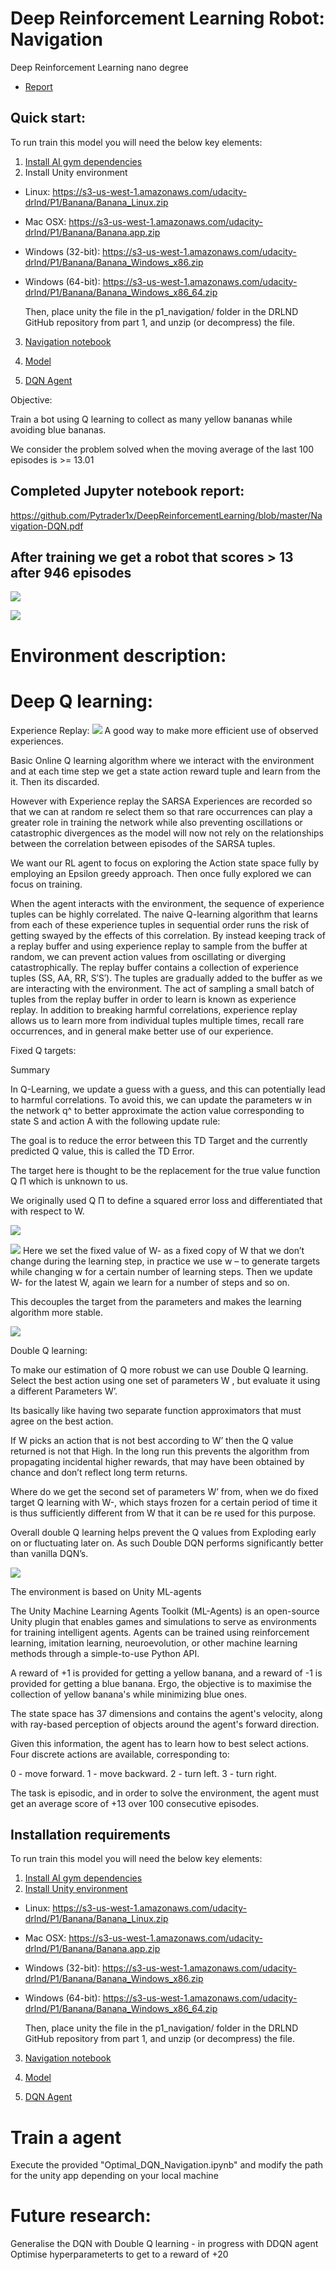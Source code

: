 # Deep Reinforcement Learning Robot: Navigation
Deep Reinforcement Learning nano degree
- [Report](https://github.com/Pytrader1x/DeepReinforcementLearning/blob/master/Report.md)

## Quick start:

To run train this model you will need the below key elements:

1. [Install AI gym dependencies](https://github.com/udacity/deep-reinforcement-learning#dependencies)
2. Install Unity environment
  - Linux: https://s3-us-west-1.amazonaws.com/udacity-drlnd/P1/Banana/Banana_Linux.zip
  
- Mac OSX: https://s3-us-west-1.amazonaws.com/udacity-drlnd/P1/Banana/Banana.app.zip

- Windows (32-bit): https://s3-us-west-1.amazonaws.com/udacity-drlnd/P1/Banana/Banana_Windows_x86.zip

- Windows (64-bit): https://s3-us-west-1.amazonaws.com/udacity-drlnd/P1/Banana/Banana_Windows_x86_64.zip

  Then, place unity the file in the p1_navigation/ folder in the DRLND GitHub repository from part 1, and unzip (or decompress) the file.

3. [Navigation notebook](https://github.com/Pytrader1x/DeepReinforcementLearning/blob/master/Optimal_DQN_Navigation.ipynb)

4. [Model](https://github.com/Pytrader1x/DeepReinforcementLearning/blob/master/model.py)

5. [DQN Agent](https://github.com/Pytrader1x/DeepReinforcementLearning/blob/master/dqn_agent.py)

Objective:

Train a bot using Q learning to collect as many yellow bananas while avoiding blue bananas.

We consider the problem solved when the moving average of the last 100 episodes is >= 13.01

## Completed Jupyter notebook report:
https://github.com/Pytrader1x/DeepReinforcementLearning/blob/master/Navigation-DQN.pdf

## After training we get a robot that scores > 13 after 946 episodes
![](Deep_RL_dqn.gif)

![](Result_episodic_scores.jpg)
# Environment description:


# Deep Q learning:
Experience Replay:
![](experience_replay.png)
A good way to make more efficient use of observed experiences. 

Basic Online Q learning algorithm where we interact with the environment and at each time step we get a state action reward tuple and learn from the it. Then its discarded.

However with Experience replay the SARSA Experiences are recorded so that we can at random re select them so that rare occurrences can play a greater role in training the network while also preventing oscillations or catastrophic divergences as the model will now not rely on the relationships between the correlation between episodes of the SARSA tuples.


We want our RL agent to focus on exploring the Action state space fully by employing an Epsilon greedy approach. Then once fully explored we can focus on training.

When the agent interacts with the environment, the sequence of experience tuples can be highly correlated. The naive Q-learning algorithm that learns from each of these experience tuples in sequential order runs the risk of getting swayed by the effects of this correlation. By instead keeping track of a replay buffer and using experience replay to sample from the buffer at random, we can prevent action values from oscillating or diverging catastrophically.
The replay buffer contains a collection of experience tuples (SS, AA, RR, S′S′). The tuples are gradually added to the buffer as we are interacting with the environment.
The act of sampling a small batch of tuples from the replay buffer in order to learn is known as experience replay. In addition to breaking harmful correlations, experience replay allows us to learn more from individual tuples multiple times, recall rare occurrences, and in general make better use of our experience.

Fixed Q targets:

Summary
 
In Q-Learning, we update a guess with a guess, and this can potentially lead to harmful correlations. To avoid this, we can update the parameters w in the network q^ to better approximate the action value corresponding to state S and action A with the following update rule:



The goal is to reduce the error between this TD Target and the currently predicted Q value, this is called the TD Error.

The target here is thought to be the replacement for the true value function Q Π which is unknown to us.

We originally used Q Π to define a squared error loss and differentiated that with respect to W.

![](TD_Sarsa.png)


![](td_sarsa2.png)
Here we set the fixed value of W- as a fixed copy of W that we don’t change during the learning step, in practice we use w – to generate targets while changing w for a certain number of learning steps. Then we update W- for the latest W, again we learn for a number of steps and so on.

This decouples the target from the parameters and makes the learning algorithm more stable.

![](decoupled_dqn.png)


Double Q learning:

To make our estimation of Q more robust we can use Double Q learning. Select the best action using one set of parameters W , but evaluate it using a different Parameters W’.

Its basically like having two separate function approximators that must agree on the best action.

If W picks an action that is not best according to W’ then the Q value returned is not that High.
In the long run this prevents the algorithm from propagating incidental higher rewards, that may have been obtained by chance and don’t reflect long term returns.

Where do we get the second set of parameters W’ from, when we do fixed target Q learning with W-, which stays frozen for a certain period of time it is thus sufficiently different from W that it can be re used for this purpose.

Overall double Q learning helps prevent the Q values from Exploding early on or fluctuating later on. As such Double DQN performs significantly better than vanilla DQN’s.



![](dqn.png)


The environment is based on Unity ML-agents

The Unity Machine Learning Agents Toolkit (ML-Agents) is an open-source Unity plugin that enables games and simulations to serve as environments for training intelligent agents. Agents can be trained using reinforcement learning, imitation learning, neuroevolution, or other machine learning methods through a simple-to-use Python API.

A reward of +1 is provided for getting a yellow banana, and a reward of -1 is provided for getting a blue banana. Ergo, the objective is to maximise the collection of yellow banana's while minimizing blue ones.

The state space has 37 dimensions and contains the agent's velocity, along with ray-based perception of objects around the agent's forward direction.

Given this information, the agent has to learn how to best select actions. Four discrete actions are available, corresponding to:

0 - move forward.
1 - move backward.
2 - turn left.
3 - turn right.

The task is episodic, and in order to solve the environment, the agent must get an average score of +13 over 100 consecutive episodes.


## Installation requirements
To run train this model you will need the below key elements:

1. [Install AI gym dependencies](https://github.com/udacity/deep-reinforcement-learning#dependencies)
2. [Install Unity environment](https://github.com/udacity/deep-reinforcement-learning#dependencies)
  - Linux: https://s3-us-west-1.amazonaws.com/udacity-drlnd/P1/Banana/Banana_Linux.zip
  
- Mac OSX: https://s3-us-west-1.amazonaws.com/udacity-drlnd/P1/Banana/Banana.app.zip

- Windows (32-bit): https://s3-us-west-1.amazonaws.com/udacity-drlnd/P1/Banana/Banana_Windows_x86.zip

- Windows (64-bit): https://s3-us-west-1.amazonaws.com/udacity-drlnd/P1/Banana/Banana_Windows_x86_64.zip

  Then, place unity the file in the p1_navigation/ folder in the DRLND GitHub repository from part 1, and unzip (or decompress) the file.

3. [Navigation notebook](https://github.com/Pytrader1x/DeepReinforcementLearning/blob/master/Optimal_DQN_Navigation.ipynb)

4. [Model](https://github.com/Pytrader1x/DeepReinforcementLearning/blob/master/model.py)

5. [DQN Agent](https://github.com/Pytrader1x/DeepReinforcementLearning/blob/master/dqn_agent.py)


# Train a agent

Execute the provided "Optimal_DQN_Navigation.ipynb" and modify the path for the unity app depending on your local machine

# Future research:

Generalise the DQN with Double Q learning - in progress with DDQN agent
Optimise hyperparameterts to get to a reward of +20

